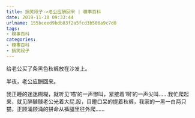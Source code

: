 ```yaml
---
title: 搞笑段子->老公应酬回来 | 糗事百科
date: 2019-11-10 09:33:44
urlname: 155bceed9bdb83f2a5fcd3b506a9c7d0
tags: 
- 糗事百科
categories:
- 糗事百科
- 搞笑段子
---
```

给老公买了条黑色秋裤放在沙发上。

半夜，老公应酬回来。

我正睡的迷迷糊糊，就听见‘喵’的一声惨叫，紧接着‘啊’的一声尖叫……我忙爬起来，就见醉醺醺老公光着大屁.股，目瞪口呆的提着秋裤，我家的一黑一白两只猫，正顾涌顾涌的拼命从裤腿里往外爬……


